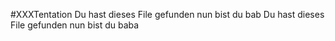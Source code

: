 #XXXTentation
Du hast dieses File gefunden nun bist du bab
Du hast dieses File gefunden nun bist du baba
